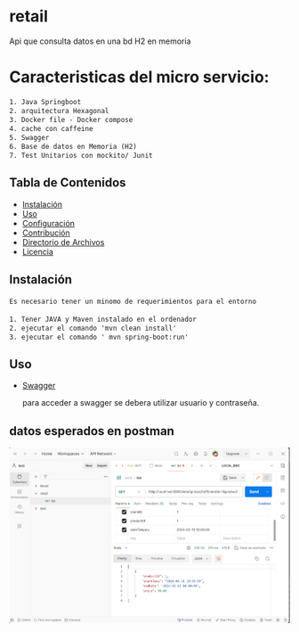 # retail

Api que consulta datos en una bd H2 en memoria

# Caracteristicas del micro servicio:

    1. Java Springboot 
    2. arquitectura Hexagonal
    3. Docker file - Docker compose
    4. cache con caffeine 
    5. Swagger
    6. Base de datos en Memoria (H2)
    7. Test Unitarios con mockito/ Junit




## Tabla de Contenidos

- [Instalación](#instalación)
- [Uso](#uso)
- [Configuración](#configuración)
- [Contribución](#contribución)
- [Directorio de Archivos](#directorio-de-archivos)
- [Licencia](#licencia)

## Instalación
    Es necesario tener un minomo de requerimientos para el entorno

    1. Tener JAVA y Maven instalado en el ordenador
    2. ejecutar el comando 'mvn clean install'
    3. ejecutar el comando ' mvn spring-boot:run'


## Uso

- [Swagger](#http://localhost:8080/swagger-ui/index.html)

  para acceder a swagger  se debera utilizar usuario y contraseña.


## datos esperados en postman


![Postman](src/main/resources/images/img.png)
